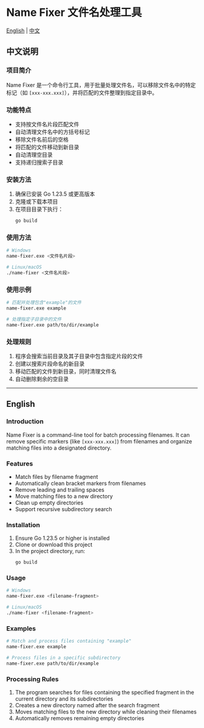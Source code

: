 # Name Fixer 文件名处理工具

[English](#english) | [中文](#chinese)

<a name="chinese"></a>
## 中文说明

### 项目简介
Name Fixer 是一个命令行工具，用于批量处理文件名，可以移除文件名中的特定标记（如 `[xxx-xxx.xxx]`），并将匹配的文件整理到指定目录中。

### 功能特点
- 支持按文件名片段匹配文件
- 自动清理文件名中的方括号标记
- 移除文件名前后的空格
- 将匹配的文件移动到新目录
- 自动清理空目录
- 支持递归搜索子目录

### 安装方法
1. 确保已安装 Go 1.23.5 或更高版本
2. 克隆或下载本项目
3. 在项目目录下执行：
   ```bash
   go build
   ```

### 使用方法
```bash
# Windows
name-fixer.exe <文件名片段>

# Linux/macOS
./name-fixer <文件名片段>
```

### 使用示例
```bash
# 匹配并处理包含"example"的文件
name-fixer.exe example

# 处理指定子目录中的文件
name-fixer.exe path/to/dir/example
```

### 处理规则
1. 程序会搜索当前目录及其子目录中包含指定片段的文件
2. 创建以搜索片段命名的新目录
3. 移动匹配的文件到新目录，同时清理文件名
4. 自动删除剩余的空目录

---

<a name="english"></a>
## English

### Introduction
Name Fixer is a command-line tool for batch processing filenames. It can remove specific markers (like `[xxx-xxx.xxx]`) from filenames and organize matching files into a designated directory.

### Features
- Match files by filename fragment
- Automatically clean bracket markers from filenames
- Remove leading and trailing spaces
- Move matching files to a new directory
- Clean up empty directories
- Support recursive subdirectory search

### Installation
1. Ensure Go 1.23.5 or higher is installed
2. Clone or download this project
3. In the project directory, run:
   ```bash
   go build
   ```

### Usage
```bash
# Windows
name-fixer.exe <filename-fragment>

# Linux/macOS
./name-fixer <filename-fragment>
```

### Examples
```bash
# Match and process files containing "example"
name-fixer.exe example

# Process files in a specific subdirectory
name-fixer.exe path/to/dir/example
```

### Processing Rules
1. The program searches for files containing the specified fragment in the current directory and its subdirectories
2. Creates a new directory named after the search fragment
3. Moves matching files to the new directory while cleaning their filenames
4. Automatically removes remaining empty directories
